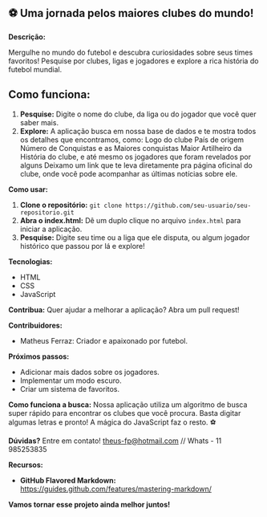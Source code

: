 ## ⚽  Uma jornada pelos maiores clubes do mundo!

**Descrição:**

Mergulhe no mundo do futebol e descubra curiosidades sobre seus times favoritos! Pesquise por clubes, ligas e jogadores e explore a rica história do futebol mundial.

## Como funciona:

1. **Pesquise:** Digite o nome do clube, da liga ou do jogador que você quer saber mais.
2. **Explore:** A aplicação busca em nossa base de dados e te mostra todos os detalhes que encontramos, como:
Logo do clube
País de origem
Número de Conquistas e as Maiores conquistas
Maior Artilheiro da História do clube, e até mesmo os jogadores que foram revelados por alguns
Deixamo um link que te leva diretamente pra página oficinal do clube, onde você pode acompanhar as últimas notícias sobre ele.


**Como usar:**

1. **Clone o repositório:** `git clone https://github.com/seu-usuario/seu-repositorio.git`
2. **Abra o index.html:** Dê um duplo clique no arquivo `index.html` para iniciar a aplicação.
3. **Pesquise:** Digite seu time ou a liga que ele disputa, ou algum jogador histórico que passou por lá e explore!

**Tecnologias:**
* HTML
* CSS
* JavaScript

**Contribua:**
Quer ajudar a melhorar a aplicação? Abra um pull request!

**Contribuidores:**
* Matheus Ferraz: Criador e apaixonado por futebol.

**Próximos passos:**
* Adicionar mais dados sobre os jogadores.
* Implementar um modo escuro.
* Criar um sistema de favoritos.

**Como funciona a busca:**
Nossa aplicação utiliza um algoritmo de busca super rápido para encontrar os clubes que você procura. Basta digitar algumas letras e pronto! A mágica do JavaScript faz o resto. ⚽️

**Dúvidas?**
Entre em contato!
theus-fp@hotmail.com //
Whats - 11 985253835

**Recursos:**
* **GitHub Flavored Markdown:** https://guides.github.com/features/mastering-markdown/

**Vamos tornar esse projeto ainda melhor juntos!**
